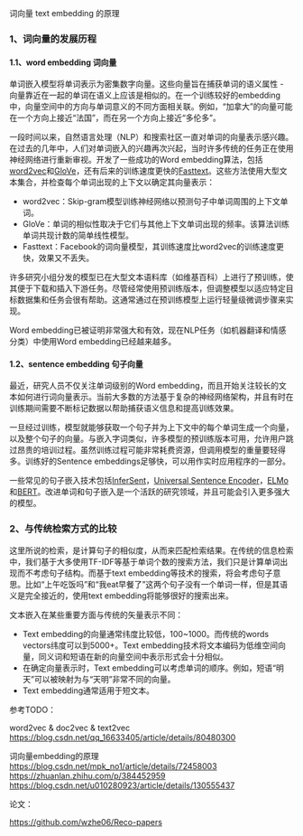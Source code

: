 词向量 text embedding 的原理

### 1、词向量的发展历程

#### 1.1、word embedding 词向量

单词嵌入模型将单词表示为密集数字向量。这些向量旨在捕获单词的语义属性 - 向量靠近在一起的单词在语义上应该是相似的。在一个训练较好的embedding中，向量空间中的方向与单词意义的不同方面相关联。例如，“加拿大”的向量可能在一个方向上接近“法国”，而在另一个方向上接近“多伦多”。

一段时间以来，自然语言处理（NLP）和搜索社区一直对单词的向量表示感兴趣。在过去的几年中，人们对单词嵌入的兴趣再次兴起，当时许多传统的任务正在使用神经网络进行重新审视。开发了一些成功的Word embedding算法，包括[word2vec](https://link.zhihu.com/?target=https%3A//papers.nips.cc/paper/5021-distributed-representations-of-words-and-phrases-and-their-compositionality.pdf)和[GloVe](https://link.zhihu.com/?target=https%3A//nlp.stanford.edu/pubs/glove.pdf)，还有后来的训练速度更快的[Fasttext](https://link.zhihu.com/?target=https%3A//github.com/facebookresearch/fastText/)。这些方法使用大型文本集合，并检查每个单词出现的上下文以确定其向量表示：

- word2vec：Skip-gram模型训练神经网络以预测句子中单词周围的上下文单词。
- GloVe：单词的相似性取决于它们与其他上下文单词出现的频率。该算法训练单词共现计数的简单线性模型。
- Fasttext：Facebook的词向量模型，其训练速度比word2vec的训练速度更快，效果又不丢失。

许多研究小组分发的模型已在大型文本语料库（如维基百科）上进行了预训练，使其便于下载和插入下游任务。尽管经常使用预训练版本，但调整模型以适应特定目标数据集和任务会很有帮助。这通常通过在预训练模型上运行轻量级微调步骤来实现。

Word embedding已被证明非常强大和有效，现在NLP任务（如机器翻译和情感分类）中使用Word embedding已经越来越多。

#### 1.2、sentence embedding 句子向量

最近，研究人员不仅关注单词级别的Word embedding，而且开始关注较长的文本如何进行词向量表示。当前大多数的方法基于复杂的神经网络架构，并且有时在训练期间需要不断标记数据以帮助捕获语义信息和提高训练效果。

一旦经过训练，模型就能够获取一个句子并为上下文中的每个单词生成一个向量，以及整个句子的向量。与嵌入字词类似，许多模型的预训练版本可用，允许用户跳过昂贵的培训过程。虽然训练过程可能非常耗费资源，但调用模型的重量要轻得多。训练好的Sentence embeddings足够快，可以用作实时应用程序的一部分。

一些常见的句子嵌入技术包括[InferSent](https://link.zhihu.com/?target=https%3A//arxiv.org/abs/1705.02364)，[Universal Sentence Encoder](https://link.zhihu.com/?target=https%3A//arxiv.org/abs/1803.11175)，[ELMo](https://link.zhihu.com/?target=https%3A//arxiv.org/abs/1802.05365)和[BERT](https://link.zhihu.com/?target=https%3A//arxiv.org/abs/1810.04805)。改进单词和句子嵌入是一个活跃的研究领域，并且可能会引入更多强大的模型。

### 2、与传统检索方式的比较

这里所说的检索，是计算句子的相似度，从而来匹配检索结果。在传统的信息检索中，我们基于大多使用TF-IDF等基于单词个数的搜索方法，我们只是计算单词出现而不考虑句子结构。而基于text embedding等技术的搜索，将会考虑句子意思。比如“上午吃饭吗”和“我eat早餐了”这两个句子没有一个单词一样，但是其语义是完全接近的，使用text embedding将能够很好的搜索出来。

文本嵌入在某些重要方面与传统的矢量表示不同：

- Text embedding的向量通常纬度比较低，100~1000。而传统的words vectors纬度可以到5000+。Text embedding技术将文本编码为低维空间向量，同义词和短语在新的向量空间中表示形式会十分相似。
- 在确定向量表示时，Text embedding可以考虑单词的顺序。例如，短语“明天”可以被映射为与“天明”非常不同的向量。
- Text embedding通常适用于短文本。



参考TODO：

word2vec & doc2vec & text2vec
https://blog.csdn.net/qq_16633405/article/details/80480300

词向量embedding的原理
https://blog.csdn.net/mpk_no1/article/details/72458003
https://zhuanlan.zhihu.com/p/384452959
https://blog.csdn.net/u010280923/article/details/130555437

论文：

https://github.com/wzhe06/Reco-papers